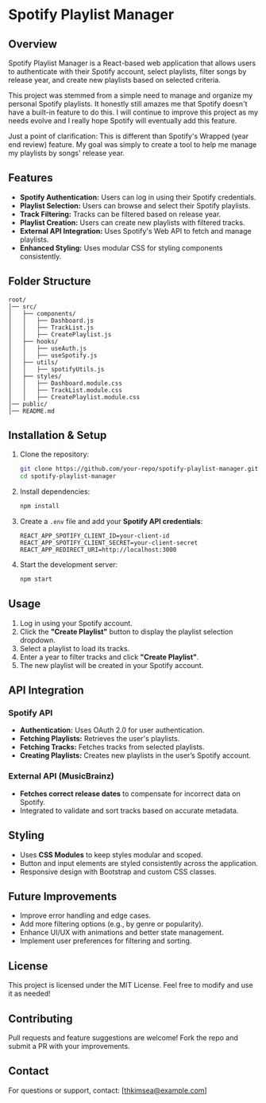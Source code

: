 # Spotify Playlist Manager

## Overview

Spotify Playlist Manager is a React-based web application that allows users to authenticate with their Spotify account, select playlists, filter songs by release year, and create new playlists based on selected criteria.

This project was stemmed from a simple need to manage and organize my personal Spotify playlists. It honestly still amazes me that Spotify doesn't have a built-in feature to do this. I will continue to improve this project as my needs evolve and I really hope Spotify will eventually add this feature.

Just a point of clarification: This is different than Spotify's Wrapped (year end review) feature. My goal was simply to create a tool to help me manage my playlists by songs' release year.

## Features

- **Spotify Authentication:** Users can log in using their Spotify credentials.
- **Playlist Selection:** Users can browse and select their Spotify playlists.
- **Track Filtering:** Tracks can be filtered based on release year.
- **Playlist Creation:** Users can create new playlists with filtered tracks.
- **External API Integration:** Uses Spotify's Web API to fetch and manage playlists.
- **Enhanced Styling:** Uses modular CSS for styling components consistently.

## Folder Structure

```
root/
│── src/
│   ├── components/
│   │   ├── Dashboard.js
│   │   ├── TrackList.js
│   │   ├── CreatePlaylist.js
│   ├── hooks/
│   │   ├── useAuth.js
│   │   ├── useSpotify.js
│   ├── utils/
│   │   ├── spotifyUtils.js
│   ├── styles/
│   │   ├── Dashboard.module.css
│   │   ├── TrackList.module.css
│   │   ├── CreatePlaylist.module.css
│── public/
│── README.md
```

## Installation & Setup

1. Clone the repository:
   ```bash
   git clone https://github.com/your-repo/spotify-playlist-manager.git
   cd spotify-playlist-manager
   ```
2. Install dependencies:
   ```bash
   npm install
   ```
3. Create a `.env` file and add your **Spotify API credentials**:
   ```env
   REACT_APP_SPOTIFY_CLIENT_ID=your-client-id
   REACT_APP_SPOTIFY_CLIENT_SECRET=your-client-secret
   REACT_APP_REDIRECT_URI=http://localhost:3000
   ```
4. Start the development server:
   ```bash
   npm start
   ```

## Usage

1. Log in using your Spotify account.
2. Click the **"Create Playlist"** button to display the playlist selection dropdown.
3. Select a playlist to load its tracks.
4. Enter a year to filter tracks and click **"Create Playlist"**.
5. The new playlist will be created in your Spotify account.

## API Integration

### Spotify API

- **Authentication:** Uses OAuth 2.0 for user authentication.
- **Fetching Playlists:** Retrieves the user's playlists.
- **Fetching Tracks:** Fetches tracks from selected playlists.
- **Creating Playlists:** Creates new playlists in the user’s Spotify account.

### External API (MusicBrainz)

- **Fetches correct release dates** to compensate for incorrect data on Spotify.
- Integrated to validate and sort tracks based on accurate metadata.

## Styling

- Uses **CSS Modules** to keep styles modular and scoped.
- Button and input elements are styled consistently across the application.
- Responsive design with Bootstrap and custom CSS classes.

## Future Improvements

- Improve error handling and edge cases.
- Add more filtering options (e.g., by genre or popularity).
- Enhance UI/UX with animations and better state management.
- Implement user preferences for filtering and sorting.

## License

This project is licensed under the MIT License. Feel free to modify and use it as needed!

## Contributing

Pull requests and feature suggestions are welcome! Fork the repo and submit a PR with your improvements.

## Contact

For questions or support, contact: [[thkimsea@example.com](mailto:thkimsea@example.com)]
